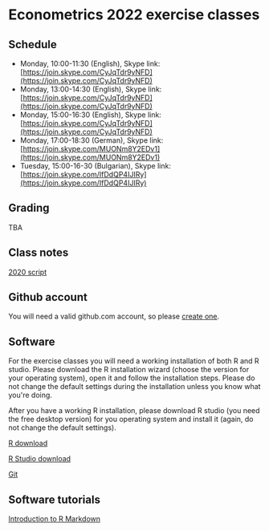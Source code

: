 # Econometrics 2022 exercise classes

## Schedule

- Monday, 10:00-11:30 (English), Skype link: [https://join.skype.com/CyJqTdr9yNFD](https://join.skype.com/CyJqTdr9yNFD)
- Monday, 13:00-14:30 (English), Skype link: [https://join.skype.com/CyJqTdr9yNFD](https://join.skype.com/CyJqTdr9yNFD)
- Monday, 15:00-16:30 (English), Skype link: [https://join.skype.com/CyJqTdr9yNFD](https://join.skype.com/CyJqTdr9yNFD)
- Monday, 17:00-18:30 (German), Skype link: [https://join.skype.com/MUONm8Y2EDv1](https://join.skype.com/MUONm8Y2EDv1)
- Tuesday, 15:00-16-30 (Bulgarian), Skype link: [https://join.skype.com/IfDdQP4IJIRy](https://join.skype.com/IfDdQP4IJIRy)

## Grading

TBA

## Class notes

[2020 script](https://feb-uni-sofia.github.io/econometrics-script/index.html)
  
## Github account

You will need a valid github.com account, so please [create one](https://github.com/join).

## Software

For the exercise classes you will need a working installation of both R
and R studio. Please download the R installation wizard (choose the version for your operating system),
open it and follow the installation steps. Please do not change the default settings during the installation unless you 
know what you're doing.

After you have a working R installation, please download R studio (you need the free desktop version)
for you operating system and install it (again, do not change the default settings).


[R download](https://cran.r-project.org/)

[R Studio download](https://rstudio.com/products/rstudio/download/)

[Git](https://git-scm.com/download)

## Software tutorials

[Introduction to R Markdown](https://rmarkdown.rstudio.com/articles_intro.html)

